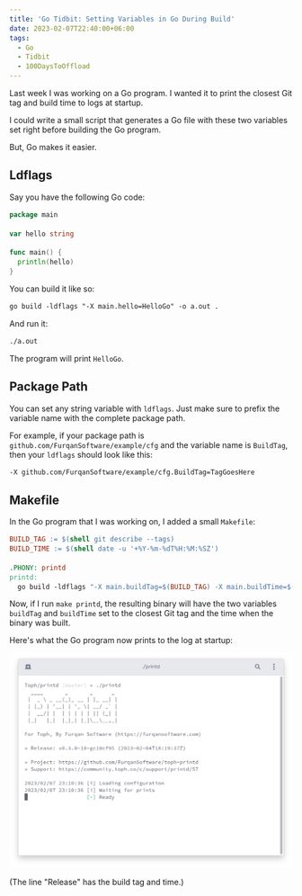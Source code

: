 ```yaml
---
title: 'Go Tidbit: Setting Variables in Go During Build'
date: 2023-02-07T22:40:00+06:00
tags:
  - Go
  - Tidbit
  - 100DaysToOffload
---
```


Last week I was working on a Go program. I wanted it to print the closest Git tag and build time to logs at startup.

I could write a small script that generates a Go file with these two variables set right before building the Go program.

But, Go makes it easier.

## Ldflags

Say you have the following Go code:

``` go
package main

var hello string

func main() {
  println(hello)
}
```

You can build it like so:

``` txt {linenos=false}
go build -ldflags "-X main.hello=HelloGo" -o a.out .
```

And run it:

``` txt {linenos=false}
./a.out
```

The program will print `HelloGo`.

## Package Path

You can set any string variable with `ldflags`. Just make sure to prefix the variable name with the complete package path.

For example, if your package path is `github.com/FurqanSoftware/example/cfg` and the variable name is `BuildTag`, then your `ldflags` should look like this:

``` txt {linenos=false}
-X github.com/FurqanSoftware/example/cfg.BuildTag=TagGoesHere
```

## Makefile

In the Go program that I was working on, I added a small `Makefile`:

``` Makefile
BUILD_TAG := $(shell git describe --tags)
BUILD_TIME := $(shell date -u '+%Y-%m-%dT%H:%M:%SZ')

.PHONY: printd
printd:
  go build -ldflags "-X main.buildTag=$(BUILD_TAG) -X main.buildTime=$(BUILD_TIME)" -o printd .
```

Now, if I run `make printd`, the resulting binary will have the two variables `buildTag` and `buildTime` set to the closest Git tag and the time when the binary was built.

Here's what the Go program now prints to the log at startup:

![](printd.png)

(The line "Release" has the build tag and time.)
